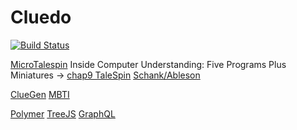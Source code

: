 # Cluedo

[![Build Status](https://travis-ci.org/Zleub/Cluedo.svg?branch=master)](https://travis-ci.org/Zleub/Cluedo)

[MicroTalespin](http://lispm.de/source/misc/micro-talespin.lisp)
Inside Computer Understanding: Five Programs Plus Miniatures
	   -> [chap9 TaleSpin](https://classes.soe.ucsc.edu/cmps148/Winter10/readings/MeehanTaleSpin.pdf)
[Schank/Ableson](http://www.jimdavies.org/summaries/schank1977-2.html)

[ClueGen](http://www.aaai.org/ocs/index.php/AIIDE/AIIDE16/paper/download/14070/13618)
[MBTI](https://www.16personalities.com/personality-types)

[Polymer](https://www.polymer-project.org)
[TreeJS](http://threejs.org)
[GraphQL](http://graphql.org)
